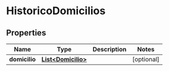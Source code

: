 # HistoricoDomicilios

## Properties
Name | Type | Description | Notes
------------ | ------------- | ------------- | -------------
**domicilio** | [**List&lt;Domicilio&gt;**](Domicilio.md) |  |  [optional]

